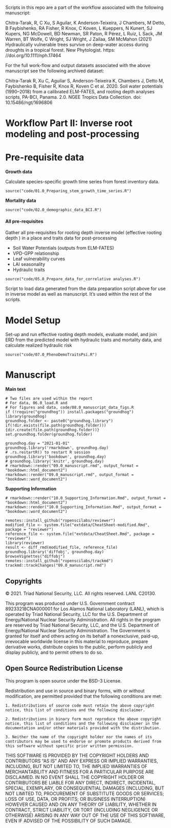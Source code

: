 Scripts in this repo are a part of the workflow associated with the
following manuscript:

Chitra-Tarak, R, C Xu, S Aguilar, K Anderson-Teixeira, J Chambers, M
Detto, B Faybishenko, RA Fisher, R Knox, C Koven, L Kueppers, N Kunert,
SJ Kupers, NG McDowell, BD Newman, SR Paton, R Pérez, L Ruiz, L Sack, JM
Warren, BT Wolfe, C Wright, SJ Wright, J Zailaa, SM McMahon (2021)
Hydraulically vulnerable trees survive on deep-water access during
droughts in a tropical forest. New Phytologist. https:
//doi.org/10.1111/nph.17464

For the full work-flow and output datasets associated with the above
manuscript see the following archived dataset:

Chitra-Tarak R, Xu C, Aguilar S, Anderson-Teixeira K, Chambers J, Detto
M, Faybishenko B, Fisher R, Knox R, Koven C et al. 2020. Soil water
potentials (1990–2018) from a calibrated ELM-FATES, and rooting depth
analyses scripts, PA-BCI, Panama. 2.0. NGEE Tropics Data Collection.
doi: 10.15486/ngt/1696806

# Workflow Part II: Inverse root modeling and post-processing

# Pre-requisite data

**Growth data**

Calculate species-specific growth time series from forest inventory
data.

    source("code/01.0_Preparing_stem_growth_time_series.R")

**Mortality data**

    source("code/02.0_demographic_data_BCI.R")

#### All pre-requisites

Gather all pre-requisites for rooting depth inverse model (effective
rooting depth ) in a place and traits data for post-processing

-   Soil Water Potentials (outputs from ELM-FATES)
-   VPD-GPP relationship
-   Leaf vulnerability curves
-   LAI seasonality
-   Hydraulic traits

<!-- -->

    source("code/05.0_Prepare_data_for_correlative analyses.R")

Script to load data generated from the data preparation script above for
use in inverse model as well as manuscript. It’s used within the rest of
the scripts.

<!-- ```{r Chunk 06.0, eval = FALSE} -->
<!-- source("code/06.0_load.R") -->
<!-- ``` -->

# Model Setup

Set-up and run effective rooting depth models, evaluate model, and join
ERD from the predicted model with hydraulic traits and mortality data,
and calculate realized hydraulic risk

    source("code/07.0_PhenoDemoTraitsPsi.R")

# Manuscript

**Main text**

    # Two files are used within the report
    # For data, 06.0_load.R and 
    # For figures and data, code/08.0_manuscript_data_figs.R
    if (!require("groundhog")) install.packages("groundhog")
    library(groundhog)
    groundhog.folder <- paste0("groundhog.library")
    if(!dir.exists(file.path(groundhog.folder))) {dir.create(file.path(groundhog.folder))}
    set.groundhog.folder(groundhog.folder)

    groundhog.day = "2021-01-01"
    groundhog.library('rmarkdown', groundhog.day)
    # .rs.restartR() to restart R session
    groundhog.library('bookdown', groundhog.day)
    # groundhog.library('knitr', groundhog.day)
    # rmarkdown::render("09.0_manuscript.rmd", output_format = "bookdown::html_document2")
    rmarkdown::render("09.0_manuscript.rmd", output_format = "bookdown::word_document2")

**Supporting Information**

    # rmarkdown::render("10.0_Supporting_Information.Rmd", output_format = "bookdown::html_document2")
    rmarkdown::render("10.0_Supporting_Information.Rmd", output_format = "bookdown::word_document2")

    remotes::install_github("ropenscilabs/reviewer")
    modified_file <- system.file("extdata/CheatSheet-modified.Rmd", package = "reviewer")
    reference_file <- system.file("extdata/CheatSheet.Rmd", package = "reviewer")
    library(reviewer)
    result <- diff_rmd(modified_file, reference_file)
    groundhog.library('diffobj', groundhog.day)
    browseVignettes("diffobj")
    remotes::install_github("ropenscilabs/trackmd")
    trackmd::trackChanges("09.0_manuscript.rmd")

## Copyrights

© 2021. Triad National Security, LLC. All rights reserved. LANL C20130.

This program was produced under U.S. Government contract
89233218CNA000001 for Los Alamos National Laboratory (LANL), which is
operated by Triad National Security, LLC for the U.S. Department of
Energy/National Nuclear Security Administration. All rights in the
program are reserved by Triad National Security, LLC, and the U.S.
Department of Energy/National Nuclear Security Administration. The
Government is granted for itself and others acting on its behalf a
nonexclusive, paid-up, irrevocable worldwide license in this material to
reproduce, prepare derivative works, distribute copies to the public,
perform publicly and display publicly, and to permit others to do so.

## Open Source Redistribution License

This program is open source under the BSD-3 License.

Redistribution and use in source and binary forms, with or without
modification, are permitted provided that the following conditions are
met:

    1. Redistributions of source code must retain the above copyright notice, this list of conditions and the following disclaimer.

    2. Redistributions in binary form must reproduce the above copyright notice, this list of conditions and the following disclaimer in the documentation and/or other materials provided with the distribution.

    3. Neither the name of the copyright holder nor the names of its contributors may be used to endorse or promote products derived from this software without specific prior written permission.

THIS SOFTWARE IS PROVIDED BY THE COPYRIGHT HOLDERS AND CONTRIBUTORS “AS
IS” AND ANY EXPRESS OR IMPLIED WARRANTIES, INCLUDING, BUT NOT LIMITED
TO, THE IMPLIED WARRANTIES OF MERCHANTABILITY AND FITNESS FOR A
PARTICULAR PURPOSE ARE DISCLAIMED. IN NO EVENT SHALL THE COPYRIGHT
HOLDER OR CONTRIBUTORS BE LIABLE FOR ANY DIRECT, INDIRECT, INCIDENTAL,
SPECIAL, EXEMPLARY, OR CONSEQUENTIAL DAMAGES (INCLUDING, BUT NOT LIMITED
TO, PROCUREMENT OF SUBSTITUTE GOODS OR SERVICES; LOSS OF USE, DATA, OR
PROFITS; OR BUSINESS INTERRUPTION) HOWEVER CAUSED AND ON ANY THEORY OF
LIABILITY, WHETHER IN CONTRACT, STRICT LIABILITY, OR TORT (INCLUDING
NEGLIGENCE OR OTHERWISE) ARISING IN ANY WAY OUT OF THE USE OF THIS
SOFTWARE, EVEN IF ADVISED OF THE POSSIBILITY OF SUCH DAMAGE.
